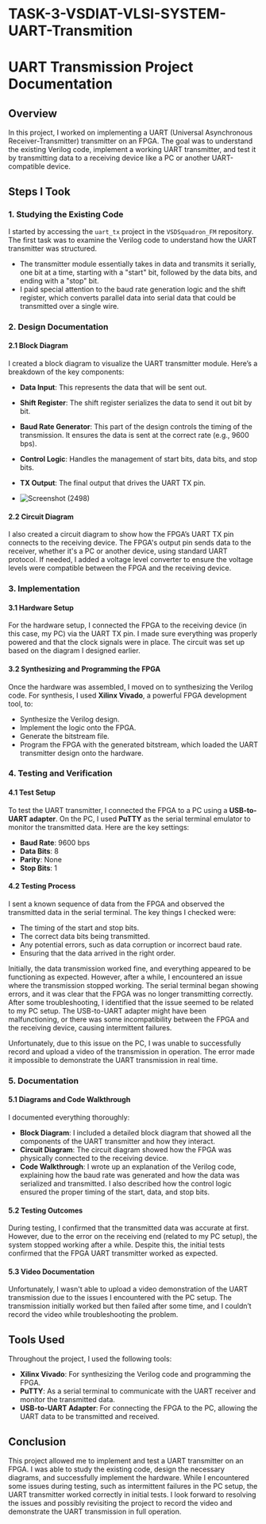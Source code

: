 # TASK-3-VSDIAT-VLSI-SYSTEM-UART-Transmition

# UART Transmission Project Documentation

## Overview
In this project, I worked on implementing a UART (Universal Asynchronous Receiver-Transmitter) transmitter on an FPGA. The goal was to understand the existing Verilog code, implement a working UART transmitter, and test it by transmitting data to a receiving device like a PC or another UART-compatible device.

## Steps I Took

### 1. Studying the Existing Code
I started by accessing the `uart_tx` project in the `VSDSquadron_FM` repository. The first task was to examine the Verilog code to understand how the UART transmitter was structured. 

- The transmitter module essentially takes in data and transmits it serially, one bit at a time, starting with a "start" bit, followed by the data bits, and ending with a "stop" bit. 
- I paid special attention to the baud rate generation logic and the shift register, which converts parallel data into serial data that could be transmitted over a single wire.

### 2. Design Documentation

#### 2.1 Block Diagram
I created a block diagram to visualize the UART transmitter module. Here’s a breakdown of the key components:
- **Data Input**: This represents the data that will be sent out.
- **Shift Register**: The shift register serializes the data to send it out bit by bit.
- **Baud Rate Generator**: This part of the design controls the timing of the transmission. It ensures the data is sent at the correct rate (e.g., 9600 bps).
- **Control Logic**: Handles the management of start bits, data bits, and stop bits.
- **TX Output**: The final output that drives the UART TX pin.

- ![Screenshot (2498)](https://github.com/user-attachments/assets/0e15701f-e04a-4809-a404-7baf26e64f48)


#### 2.2 Circuit Diagram
I also created a circuit diagram to show how the FPGA’s UART TX pin connects to the receiving device. The FPGA's output pin sends data to the receiver, whether it's a PC or another device, using standard UART protocol. If needed, I added a voltage level converter to ensure the voltage levels were compatible between the FPGA and the receiving device.

### 3. Implementation

#### 3.1 Hardware Setup
For the hardware setup, I connected the FPGA to the receiving device (in this case, my PC) via the UART TX pin. I made sure everything was properly powered and that the clock signals were in place. The circuit was set up based on the diagram I designed earlier.

#### 3.2 Synthesizing and Programming the FPGA
Once the hardware was assembled, I moved on to synthesizing the Verilog code. For synthesis, I used **Xilinx Vivado**, a powerful FPGA development tool, to:
- Synthesize the Verilog design.
- Implement the logic onto the FPGA.
- Generate the bitstream file.
- Program the FPGA with the generated bitstream, which loaded the UART transmitter design onto the hardware.

### 4. Testing and Verification

#### 4.1 Test Setup
To test the UART transmitter, I connected the FPGA to a PC using a **USB-to-UART adapter**. On the PC, I used **PuTTY** as the serial terminal emulator to monitor the transmitted data. Here are the key settings:
- **Baud Rate**: 9600 bps
- **Data Bits**: 8
- **Parity**: None
- **Stop Bits**: 1

#### 4.2 Testing Process
I sent a known sequence of data from the FPGA and observed the transmitted data in the serial terminal. The key things I checked were:
- The timing of the start and stop bits.
- The correct data bits being transmitted.
- Any potential errors, such as data corruption or incorrect baud rate.
- Ensuring that the data arrived in the right order.

Initially, the data transmission worked fine, and everything appeared to be functioning as expected. However, after a while, I encountered an issue where the transmission stopped working. The serial terminal began showing errors, and it was clear that the FPGA was no longer transmitting correctly. After some troubleshooting, I identified that the issue seemed to be related to my PC setup. The USB-to-UART adapter might have been malfunctioning, or there was some incompatibility between the FPGA and the receiving device, causing intermittent failures.

Unfortunately, due to this issue on the PC, I was unable to successfully record and upload a video of the transmission in operation. The error made it impossible to demonstrate the UART transmission in real time. 

### 5. Documentation

#### 5.1 Diagrams and Code Walkthrough
I documented everything thoroughly:
- **Block Diagram**: I included a detailed block diagram that showed all the components of the UART transmitter and how they interact.
- **Circuit Diagram**: The circuit diagram showed how the FPGA was physically connected to the receiving device.
- **Code Walkthrough**: I wrote up an explanation of the Verilog code, explaining how the baud rate was generated and how the data was serialized and transmitted. I also described how the control logic ensured the proper timing of the start, data, and stop bits.

#### 5.2 Testing Outcomes
During testing, I confirmed that the transmitted data was accurate at first. However, due to the error on the receiving end (related to my PC setup), the system stopped working after a while. Despite this, the initial tests confirmed that the FPGA UART transmitter worked as expected.

#### 5.3 Video Documentation
Unfortunately, I wasn't able to upload a video demonstration of the UART transmission due to the issues I encountered with the PC setup. The transmission initially worked but then failed after some time, and I couldn’t record the video while troubleshooting the problem.

## Tools Used
Throughout the project, I used the following tools:
- **Xilinx Vivado**: For synthesizing the Verilog code and programming the FPGA.
- **PuTTY**: As a serial terminal to communicate with the UART receiver and monitor the transmitted data.
- **USB-to-UART Adapter**: For connecting the FPGA to the PC, allowing the UART data to be transmitted and received.

## Conclusion
This project allowed me to implement and test a UART transmitter on an FPGA. I was able to study the existing code, design the necessary diagrams, and successfully implement the hardware. While I encountered some issues during testing, such as intermittent failures in the PC setup, the UART transmitter worked correctly in initial tests. I look forward to resolving the issues and possibly revisiting the project to record the video and demonstrate the UART transmission in full operation.

